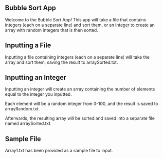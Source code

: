 ## Bubble Sort App

Welcome to the Bubble Sort App!
This app will take a file that contains integers (each on a separate line) and sort them, or an integer to create an array with random integers that is then sorted.

## Inputting a File

Inputting a file containing integers (each on a separate line) will take the array and sort them, saving the result to arraySorted.txt.

## Inputting an Integer

Inputting an integer will create an array containing the number of elements equal to the integer you inputted.

Each element will be a random integer from 0-100, and the result is saved to arrayRandom.txt.

Afterwards, the resulting array will be sorted and saved into a separate file named arraySorted.txt.

## Sample File

Array1.txt has been provided as a sample file to input.
